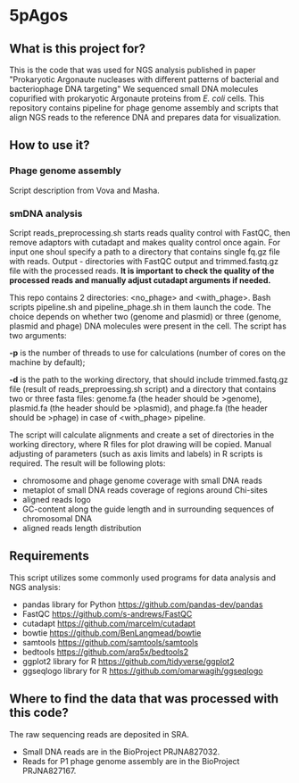 # 5pAgos

## What is this project for?
This is the code that was used for NGS analysis published in paper "Prokaryotic Argonaute nucleases with different patterns of bacterial and bacteriophage DNA targeting" 
We sequenced small DNA molecules copurified with prokaryotic Argonaute proteins from *E. coli* cells.
This repository contains pipeline for phage genome assembly and scripts that align NGS reads to the reference DNA and prepares data for visualization.

## How to use it?

### Phage genome assembly
Script description from Vova and Masha.

### smDNA analysis
Script reads_preprocessing.sh starts reads quality control with FastQC, then remove adaptors with cutadapt and makes quality control once again. For input one shoul specify a path to a directory that contains single fq.gz file with reads. Output - directories with FastQC output and trimmed.fastq.gz file with the processed reads. **It is important to check the quality of the processed reads and manually adjust cutadapt arguments if needed.**

This repo contains 2 directories: <no_phage> and <with_phage>. Bash scripts pipeline.sh and pipeline_phage.sh in them launch the code. The choice depends on whether two (genome and plasmid) or three (genome, plasmid and phage) DNA molecules were present in the cell. The script has two arguments:
 
  **-p** is the number of threads to use for calculations (number of cores on the machine by default);
 
  **-d** is the path to the working directory, that should include trimmed.fastq.gz file (result of reads_preproessing.sh script) and a directory that contains two or three fasta files: genome.fa (the header should be >genome), plasmid.fa (the header should be >plasmid), and phage.fa (the header should be >phage) in case of <with_phage> pipeline.
 
The script will calculate alignments and create a set of directories in the working directory, where R files for plot drawing will be copied. Manual adjusting of parameters (such as axis limits and labels) in R scripts is required.
The result will be following plots:
- chromosome and phage genome coverage with small DNA reads
- metaplot of small DNA reads coverage of regions around Chi-sites
- aligned reads logo
- GC-content along the guide length and in surrounding sequences of chromosomal DNA
- aligned reads length distribution

## Requirements
This script utilizes some commonly used programs for data analysis and NGS analysis:
- pandas library for Python https://github.com/pandas-dev/pandas
- FastQC https://github.com/s-andrews/FastQC
- cutadapt https://github.com/marcelm/cutadapt
- bowtie https://github.com/BenLangmead/bowtie
- samtools https://github.com/samtools/samtools
- bedtools https://github.com/arq5x/bedtools2
- ggplot2 library for R https://github.com/tidyverse/ggplot2
- ggseqlogo library for R https://github.com/omarwagih/ggseqlogo

 ## Where to find the data that was processed with this code?
 The raw sequencing reads are deposited in SRA.
 - Small DNA reads are in the BioProject PRJNA827032.
 - Reads for P1 phage genome assembly are in the BioProject PRJNA827167.
